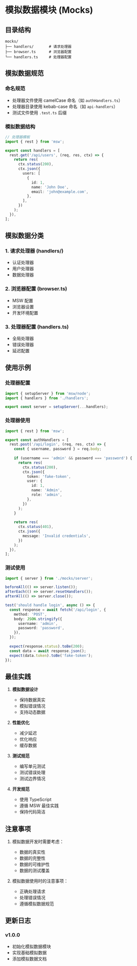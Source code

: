 # 模拟数据模块 (Mocks)

## 目录结构

```
mocks/
├── handlers/       # 请求处理器
├── browser.ts      # 浏览器配置
└── handlers.ts     # 处理器配置
```

## 模拟数据规范

### 命名规范
- 处理器文件使用 camelCase 命名（如 `authHandlers.ts`）
- 处理器目录使用 kebab-case 命名（如 `api-handlers`）
- 测试文件使用 `.test.ts` 后缀

### 模拟数据结构
```typescript
// 处理器模板
import { rest } from 'msw';

export const handlers = [
  rest.get('/api/users', (req, res, ctx) => {
    return res(
      ctx.status(200),
      ctx.json({
        users: [
          {
            id: 1,
            name: 'John Doe',
            email: 'john@example.com',
          },
        ],
      })
    );
  }),
];
```

## 模拟数据分类

### 1. 请求处理器 (handlers/)
- 认证处理器
- 用户处理器
- 数据处理器

### 2. 浏览器配置 (browser.ts)
- MSW 配置
- 浏览器设置
- 开发环境配置

### 3. 处理器配置 (handlers.ts)
- 全局处理器
- 错误处理器
- 延迟配置

## 使用示例

### 处理器配置
```typescript
import { setupServer } from 'msw/node';
import { handlers } from './handlers';

export const server = setupServer(...handlers);
```

### 处理器使用
```typescript
import { rest } from 'msw';

export const authHandlers = [
  rest.post('/api/login', (req, res, ctx) => {
    const { username, password } = req.body;
    
    if (username === 'admin' && password === 'password') {
      return res(
        ctx.status(200),
        ctx.json({
          token: 'fake-token',
          user: {
            id: 1,
            name: 'Admin',
            role: 'admin',
          },
        })
      );
    }
    
    return res(
      ctx.status(401),
      ctx.json({
        message: 'Invalid credentials',
      })
    );
  }),
];
```

### 测试使用
```typescript
import { server } from './mocks/server';

beforeAll(() => server.listen());
afterEach(() => server.resetHandlers());
afterAll(() => server.close());

test('should handle login', async () => {
  const response = await fetch('/api/login', {
    method: 'POST',
    body: JSON.stringify({
      username: 'admin',
      password: 'password',
    }),
  });
  
  expect(response.status).toBe(200);
  const data = await response.json();
  expect(data.token).toBe('fake-token');
});
```

## 最佳实践

1. **模拟数据设计**
   - 保持数据真实
   - 模拟错误情况
   - 支持动态数据

2. **性能优化**
   - 减少延迟
   - 优化响应
   - 缓存数据

3. **测试规范**
   - 编写单元测试
   - 测试错误处理
   - 测试边界情况

4. **开发规范**
   - 使用 TypeScript
   - 遵循 MSW 最佳实践
   - 保持代码简洁

## 注意事项

1. 模拟数据开发时需要考虑：
   - 数据的真实性
   - 数据的完整性
   - 数据的可维护性
   - 数据的测试覆盖

2. 模拟数据使用时的注意事项：
   - 正确处理请求
   - 处理错误情况
   - 遵循模拟数据规范

## 更新日志

### v1.0.0
- 初始化模拟数据模块
- 实现基础模拟数据
- 添加模拟数据文档 